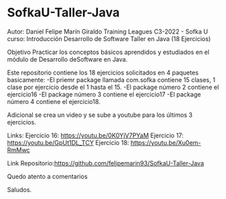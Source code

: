 # SofkaU-Taller-Java
Autor: Daniel Felipe Marín Giraldo
Training Leagues C3-2022 - Sofka U 
curso: Introducción Desarrollo de Software
Taller en Java (18 Ejercicios)

Objetivo
Practicar los conceptos básicos aprendidos y estudiados en el módulo de Desarrollo deSoftware en Java.

Este repositorio contiene los 18 ejercicios solicitados en 4 paquetes basicamente:
-El priemr package llamada com.sofka contiene 15 clases, 1 clase por ejercicio desde el 1 hasta el 15.
-El package número 2 contiene el ejercicio16
-El package número 3 contiene el ejercicio17
-El package número 4 contiene el ejercicio18.

Adicional se crea un video y se sube a youtube para los últimos 3 ejercicios.

Links:
Ejercicio 16: https://youtu.be/0K0YjV7PYaM
Ejercicio 17: https://youtu.be/GpUt1DL_TCY
Ejercicio 18: https://youtu.be/Xu0em-RmMwc

Link Repositorio:https://github.com/felipemarin93/SofkaU-Taller-Java

Quedo atento a comentarios

Saludos.
